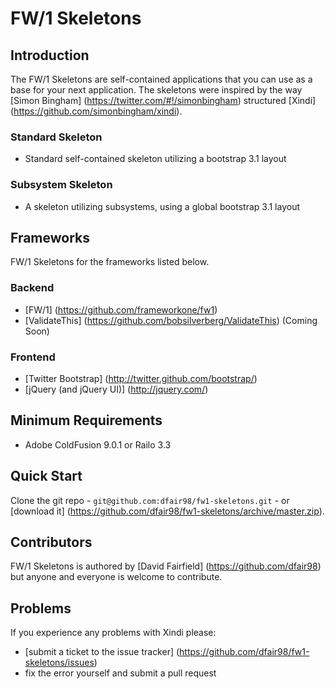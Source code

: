 # FW/1 Skeletons

## Introduction

The FW/1 Skeletons are self-contained applications that you can use as a base for your next application. The skeletons were inspired by the way [Simon Bingham] (https://twitter.com/#!/simonbingham) structured [Xindi] (https://github.com/simonbingham/xindi).

### Standard Skeleton 
* Standard self-contained skeleton utilizing a bootstrap 3.1 layout

### Subsystem Skeleton
* A skeleton utilizing subsystems, using a global bootstrap 3.1 layout

## Frameworks

FW/1 Skeletons for the frameworks listed below.

### Backend

* [FW/1] (https://github.com/frameworkone/fw1)
* [ValidateThis] (https://github.com/bobsilverberg/ValidateThis) (Coming Soon)


### Frontend

* [Twitter Bootstrap] (http://twitter.github.com/bootstrap/)
* [jQuery (and jQuery UI)] (http://jquery.com/)


## Minimum Requirements

* Adobe ColdFusion 9.0.1 or Railo 3.3

## Quick Start

Clone the git repo - `git@github.com:dfair98/fw1-skeletons.git` - or [download it] (https://github.com/dfair98/fw1-skeletons/archive/master.zip).


## Contributors

FW/1 Skeletons is authored by [David Fairfield] (https://github.com/dfair98)  but anyone and everyone is welcome to contribute. 

## Problems

If you experience any problems with Xindi please:


* [submit a ticket to the issue tracker] (https://github.com/dfair98/fw1-skeletons/issues)
* fix the error yourself and submit a pull request

